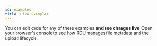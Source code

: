 ```yaml
---
id: examples
title: Live Examples
---
```


You can edit code for any of these examples __and see changes live__. Open your browser's console to see how RDU manages file metadata and the upload lifecycle.

<div id="rsg-root"></div>
<script type="text/javascript" src="./assets/styleguide/build/bundle.b213d3a1.js" async="true"></script>
